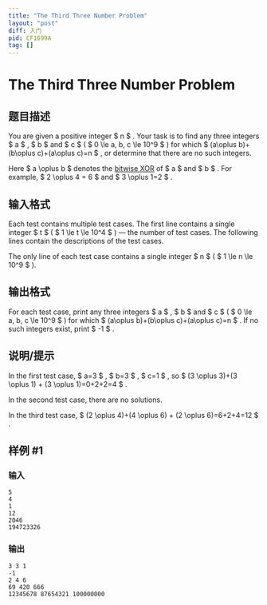 ```yaml
---
title: "The Third Three Number Problem"
layout: "post"
diff: 入门
pid: CF1699A
tag: []
---
```


# The Third Three Number Problem

## 题目描述

You are given a positive integer $ n $ . Your task is to find any three integers $ a $ , $ b $ and $ c $ ( $ 0 \le a, b, c \le 10^9 $ ) for which $ (a\oplus b)+(b\oplus c)+(a\oplus c)=n $ , or determine that there are no such integers.

Here $ a \oplus b $ denotes the [bitwise XOR](https://en.wikipedia.org/wiki/Bitwise_operation#XOR) of $ a $ and $ b $ . For example, $ 2 \oplus 4 = 6 $ and $ 3 \oplus 1=2 $ .

## 输入格式

Each test contains multiple test cases. The first line contains a single integer $ t $ ( $ 1 \le t \le 10^4 $ ) — the number of test cases. The following lines contain the descriptions of the test cases.

The only line of each test case contains a single integer $ n $ ( $ 1 \le n \le 10^9 $ ).

## 输出格式

For each test case, print any three integers $ a $ , $ b $ and $ c $ ( $ 0 \le a, b, c \le 10^9 $ ) for which $ (a\oplus b)+(b\oplus c)+(a\oplus c)=n $ . If no such integers exist, print $ -1 $ .

## 说明/提示

In the first test case, $ a=3 $ , $ b=3 $ , $ c=1 $ , so $ (3 \oplus 3)+(3 \oplus 1) + (3 \oplus 1)=0+2+2=4 $ .

In the second test case, there are no solutions.

In the third test case, $ (2 \oplus 4)+(4 \oplus 6) + (2 \oplus 6)=6+2+4=12 $ .

## 样例 #1

### 输入

```
5
4
1
12
2046
194723326
```

### 输出

```
3 3 1
-1
2 4 6
69 420 666
12345678 87654321 100000000
```

